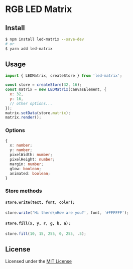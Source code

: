 # RGB LED Matrix

## Install

``` bash
$ npm install led-matrix --save-dev
# or
$ yarn add led-matrix
```

## Usage

``` js
import { LEDMatrix, createStore } from 'led-matrix';

const store = createStore(32, 16);
const matrix = new LEDMatrix(canvasElement, {
  x: 32,
  y: 16,
  // other options...
});
matrix.setData(store.matrix);
matrix.render();
```

### Options

``` typescript
{
  x: number;
  y: number;
  pixelWidth: number;
  pixelHeight: number;
  margin: number;
  glow: boolean;
  animated: boolean;
}
```

### Store methods


#### `store.write(text, font, color);`

``` js
store.write('Hi there\nHow are you?', font, '#FFFFFF');
```

#### `store.fill(x, y, r, g, b, a);`

``` js
store.fill(10, 15, 255, 0, 255, .5);
```

## License

Licensed under the [MIT License](LICENSE)
